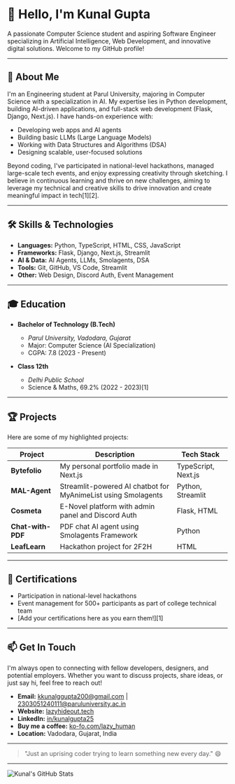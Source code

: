 # 👋 Hello, I'm Kunal Gupta

A passionate Computer Science student and aspiring Software Engineer specializing in Artificial Intelligence, Web Development, and innovative digital solutions. Welcome to my GitHub profile!

---

## 🚀 About Me

I'm an Engineering student at Parul University, majoring in Computer Science with a specialization in AI. My expertise lies in Python development, building AI-driven applications, and full-stack web development (Flask, Django, Next.js). I have hands-on experience with:

- Developing web apps and AI agents
- Building basic LLMs (Large Language Models)
- Working with Data Structures and Algorithms (DSA)
- Designing scalable, user-focused solutions

Beyond coding, I've participated in national-level hackathons, managed large-scale tech events, and enjoy expressing creativity through sketching. I believe in continuous learning and thrive on new challenges, aiming to leverage my technical and creative skills to drive innovation and create meaningful impact in tech[1][2].

---

## 🛠️ Skills & Technologies

- **Languages:** Python, TypeScript, HTML, CSS, JavaScript
- **Frameworks:** Flask, Django, Next.js, Streamlit
- **AI & Data:** AI Agents, LLMs, Smolagents, DSA
- **Tools:** Git, GitHub, VS Code, Streamlit
- **Other:** Web Design, Discord Auth, Event Management

---

## 🎓 Education

- **Bachelor of Technology (B.Tech)**
  - *Parul University, Vadodara, Gujarat*
  - Major: Computer Science (AI Specialization)
  - CGPA: 7.8 (2023 - Present)

- **Class 12th**
  - *Delhi Public School*
  - Science & Maths, 69.2% (2022 - 2023)[1]

---

## 🏆 Projects

Here are some of my highlighted projects:

| Project         | Description                                                                 | Tech Stack         |
|-----------------|-----------------------------------------------------------------------------|--------------------|
| **Bytefolio**   | My personal portfolio made in Next.js                                       | TypeScript, Next.js|
| **MAL-Agent**   | Streamlit-powered AI chatbot for MyAnimeList using Smolagents               | Python, Streamlit  |
| **Cosmeta**     | E-Novel platform with admin panel and Discord Auth                          | Flask, HTML        |
| **Chat-with-PDF**| PDF chat AI agent using Smolagents Framework                              | Python             |
| **LeafLearn**   | Hackathon project for 2F2H                                                 | HTML               |[2]

---

## 🏅 Certifications

- Participation in national-level hackathons
- Event management for 500+ participants as part of college technical team
- [Add your certifications here as you earn them!][1]

---

## 📫 Get In Touch

I'm always open to connecting with fellow developers, designers, and potential employers. Whether you want to discuss projects, share ideas, or just say hi, feel free to reach out!

- **Email:** kkunalggupta200@gmail.com | 2303051240111@paruluniversity.ac.in
- **Website:** [lazyhideout.tech](http://lazyhideout.tech/)
- **LinkedIn:** [in/kunalgupta25](https://www.linkedin.com/in/kunalgupta25)
- **Buy me a coffee:** [ko-fo.com/lazy_human](https://ko-fo.com/lazy_human)
- **Location:** Vadodara, Gujarat, India

---

> "Just an uprising coder trying to learn something new every day." 😄

---

![Kunal's GitHub Stats](https://github-readme-stats.vercel.app/api?username=KunalGupta25&show_icons=true&theme=radical)

<!--
**KunalGupta25/KunalGupta25** is a ✨ special ✨ repository because its `README.md` (this file) appears on your GitHub profile.
-->
